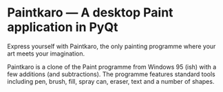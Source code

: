 # Paintkaro — A desktop Paint application in PyQt
Express yourself with Paintkaro, the only painting programme where your art meets your imagination.

Paintkaro is a clone of the Paint programme from Windows 95 (ish) with a few additions (and subtractions). The programme features standard tools including pen, brush, fill, spray can, eraser, text and a number of shapes.
